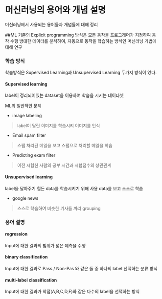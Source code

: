 # 머신러닝의 용어와 개념 설명
 머신러닝에서 사용되는 용어들과 개념들에 대해 정리
 
##ML
 기존의 Explicit programming 방식은 모든 동작을 프로그래머가 지정하여 동작 수행
 방대한 데이터를 분석하여, 자동으로 동작을 학습하는 방식인 머신러닝 기법에 대해 연구

### 학습 방식
 학습방식은 Supervised Learning과 Unsupervised Learning 두가지 방식이 있다.
 
#### Supervised learning 
 label이 정리되어있는 dataset을 이용하여 학습을 시키는 데이타셋

 
 ML의 일반적인 문제
 * image labeling
 
 > label이 달린 이미지를 학습시켜 이미지를 인식
 * Email spam filter

 > 스팸 처리된 메일을 보고 스팸으로 처리할 메일을 학습
 * Predicting exam filter
 
 > 이전 시험친 사람의 공부 시간과 시험점수의 상관관계
 
#### Unsupervised learning
 label을 달아주기 힘든 data를 학습시키기 위해 사용
 data를 보고 스스로 학습 
 * google news
 
 > 스스로 학습하여 비슷한 기사들 끼리 grouping
 
### 용어 설명
#### regression
 Input에 대한 결과의 범위가 넓은 예측을 수행
#### binary classification
 Input에 대한 결과로 Pass / Non-Pas 와 같은 둘 중 하나의 label 선택하는 분류 방식
#### multi-label classification
 Input에 대한 결과가 학점(A,B,C,D,F)와 같은 다수의 label을 선택하는 방식
